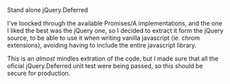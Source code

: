 Stand alone jQuery.Deferred

I've loocked through the available Promises/A implementations, and the one I liked the best was the jQuery one, so I decided to extract it form the jQuery source, to be able to use it when writing vanilla javascript (ie. chrom extensions), avoiding having to include the entire javascript library.

This is an *almost* mindles extration of the code, but I made sure that all the oficial jQuery.Deferred unit test were being passed, so this should be secure for production.

